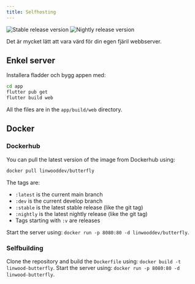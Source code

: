 ```yaml
---
title: Selfhosting
---
```


![Stable release version](https://img.shields.io/badge/dynamic/yaml?color=c4840d&label=Stable&query=%24.version&url=https%3A%2F%2Fraw.githubusercontent.com%2FLinwoodDev%2Fbutterfly%2Fstable%2Fapp%2Fpubspec.yaml&style=for-the-badge)
![Nightly release version](https://img.shields.io/badge/dynamic/yaml?color=f7d28c&label=Nightly&query=%24.version&url=https%3A%2F%2Fraw.githubusercontent.com%2FLinwoodDev%2Fbutterfly%2Fnightly%2Fapp%2Fpubspec.yaml&style=for-the-badge)

Det är mycket lätt att vara värd för din egen fjäril webbserver.

## Enkel server

Installera fladder och bygg appen med:

```bash
cd app
flutter pub get
flutter build web
```

All the files are in the `app/build/web` directory.

## Docker

### Dockerhub

You can pull the latest version of the image from Dockerhub using:

```bash
docker pull linwooddev/butterfly
```

The tags are:

- `:latest` is the current main branch
- `:dev` is the current develop branch
- `:stable` is the latest stable release (like the git tag)
- `:nightly` is the latest nightly release (like the git tag)
- Tags starting with `:v` are releases

Start the server using: `docker run -p 8080:80 -d linwooddev/butterfly`.

### Selfbuilding

Clone the repository and build the `Dockerfile` using: `docker build -t linwood-butterfly`.
Start the server using: `docker run -p 8080:80 -d linwood-butterfly`.
